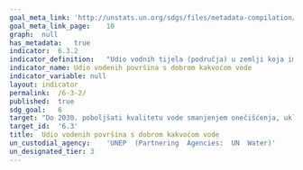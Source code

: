 ```yaml
---	
goal_meta_link:	'http://unstats.un.org/sdgs/files/metadata-compilation/Metadata-Goal-6.pdf'
goal_meta_link_page:	10
graph:	null
has_metadata:	true
indicator:	6.3.2
indicator_definition:	"Udio vodnih tijela (područja) u zemlji koja imaju dobru kvalitetu okolišne vode u odnosu na sve vodne površine u zemlji. Dobro označava kakvoću ambijentalne vode koja ne šteti funkciji ekosustava i ljudskom zdravlju prema osnovnim pokazateljima kakvoće okoliša. Koncept: Procjena kvalitete vode temelji se na osnovnom skupu od pet determinanata koji upozoravaju na značajne poremećaje kakvoće vode prisutne u mnogim dijelovima svijeta: ukupna otopljena krutina (TDS); postotak otopljenog kisika (% DO); otopljeni anorganski dušik (DIN); otopljeni anorganski fosfor (DIP); i Escherichia coli (E. coli). Budući da se nadgledni kapaciteti i pokrivenost mijenjaju među zemljama, predlaže se nadzorna ljestvica. Na prvoj etapi, procjenjuje se kvaliteta vode za broj određenih proizvođača koji ne udovoljavaju nacionalnim smjernicama za kakvoću vode temeljem postojećih mjesta nadzora. Na drugom koraku indeks kvalitete vode koristi se za kombiniranje determinantnih vrijednosti na statistički robusniji način, a pokrivenost nadzora povećana je. Na uzastopnim stepenicama pokrivenost nadzora može se pojačati i komplementarne odrednice koje pokrivaju dodatne aspekte kvalitete ambijentalne vode mogu se uključiti ovisno o nacionalnim kapacitetima i zahtjevima koji omogućuju indikatoru da na sveobuhvatniji način informira o statusu kakvoće okolišne vode na vjerodostojan način."
indicator_name:	Udio vodenih površina s dobrom kakvoćom vode
indicator_variable:	null
layout:	indicator
permalink:	/6-3-2/
published:	true  
sdg_goal:	6
target:	"Do 2030. poboljšati kvalitetu vode smanjenjem onečišćenja, uklanjanjem otpada i smanjivanjem otpuštanja opasnih kemikalija i materijala, prepolovljavanjem udjela netretirane otpadne vode i značajno povećavati recikliranje i sigurnu ponovnu upotrebu na globalnoj razini."
target_id:	'6.3'
title:	Udio vodenih površina s dobrom kakvoćom vode
un_custodial_agency:	'UNEP  (Partnering  Agencies:  UN  Water)'
un_designated_tier:	3
---	
```

